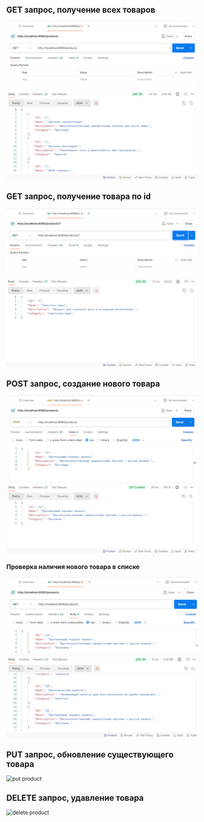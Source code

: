 ## GET запрос, получение всех товаров
![get all products](https://github.com/shester1kov/industrial_programming_technologies_practice/blob/main/task_api/get%20all%20products.png)
## GET запрос, получение товара по id
![get product by id](https://github.com/shester1kov/industrial_programming_technologies_practice/blob/main/task_api/get%20product%20by%20id.png)
## POST запрос, создание нового товара
![post product](https://github.com/shester1kov/industrial_programming_technologies_practice/blob/main/task_api/post%20product.png)
### Проверка наличия нового товара в списке
![get post product](https://github.com/shester1kov/industrial_programming_technologies_practice/blob/main/task_api/get%20post%20product.png)
## PUT запрос, обновление существующего товара
![put product]()
## DELETE запрос, удавление товара
![delete product]()
